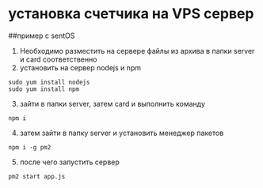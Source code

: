 # установка счетчика на VPS сервер
##пример с sentOS

1) Необходимо разместить на сервере файлы из архива в папки server и card соответственно 
2) установить на сервер nodejs и npm 
```
sudo yum install nodejs
sudo yum install npm
```
3) зайти в папки server, затем card и выполнить команду
```
npm i
```
4) затем зайти в папку server и установить менеджер пакетов
```
npm i -g pm2
```
5) после чего запустить сервер
```
pm2 start app.js
```

